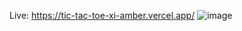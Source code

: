 Live: https://tic-tac-toe-xi-amber.vercel.app/
![image](https://github.com/user-attachments/assets/54f664eb-7e35-41c0-a417-6828ee450328)

